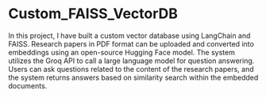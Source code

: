# Custom_FAISS_VectorDB

In this project, I have built a custom vector database using LangChain and FAISS. Research papers in PDF format can be uploaded and converted into embeddings using an open-source Hugging Face model. The system utilizes the Groq API to call a large language model for question answering. Users can ask questions related to the content of the research papers, and the system returns answers based on similarity search within the embedded documents.
